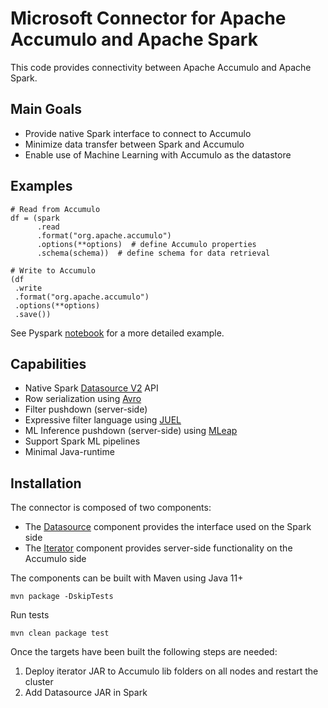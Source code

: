 # Microsoft Connector for Apache Accumulo and Apache Spark

This code provides connectivity between Apache Accumulo and Apache Spark.

## Main Goals
- Provide native Spark interface to connect to Accumulo
- Minimize data transfer between Spark and Accumulo
- Enable use of Machine Learning with Accumulo as the datastore

## Examples
```
# Read from Accumulo
df = (spark
      .read
      .format("org.apache.accumulo")
      .options(**options)  # define Accumulo properties
      .schema(schema))  # define schema for data retrieval

# Write to Accumulo
(df
 .write
 .format("org.apache.accumulo")
 .options(**options)
 .save())
```

See Pyspark [notebook](examples/AccumuloSparkConnector.ipynb) for a more detailed example.

## Capabilities
- Native Spark [Datasource V2](http://shzhangji.com/blog/2018/12/08/spark-datasource-api-v2/) API
- Row serialization using [Avro](https://avro.apache.org/)
- Filter pushdown (server-side)
- Expressive filter language using [JUEL](http://juel.sourceforge.net/)
- ML Inference pushdown (server-side) using [MLeap](http://mleap-docs.combust.ml/)
- Support Spark ML pipelines
- Minimal Java-runtime

## Installation

The connector is composed of two components:
- The [Datasource](datasource) component provides the interface used on the Spark side
- The [Iterator](iterator) component provides server-side functionality on the Accumulo side

The components can be built with Maven using Java 11+
```
mvn package -DskipTests
```

Run tests
```
mvn clean package test
```

Once the targets have been built the following steps are needed:
1) Deploy iterator JAR to Accumulo lib folders on all nodes and restart the cluster
2) Add Datasource JAR in Spark